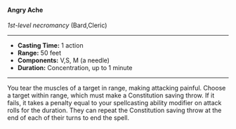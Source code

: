 #### Angry Ache
*1st-level necromancy* (Bard,Cleric)
___
- **Casting Time:** 1 action
- **Range:** 50 feet
- **Components:** V,S, M (a needle)
- **Duration:** Concentration, up to 1 minute
---
You tear the muscles of a target in range, making
attacking painful. Choose a target within range,
which must make a Constitution saving throw. If it
fails, it takes a penalty equal to your spellcasting
ability modifier on attack rolls for the duration.
They can repeat the Constitution saving throw at
the end of each of their turns to end the spell.
